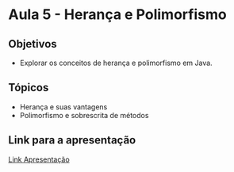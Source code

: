 # Aula 5 - Herança e Polimorfismo

## Objetivos

- Explorar os conceitos de herança e polimorfismo em Java.

## Tópicos

- Herança e suas vantagens
- Polimorfismo e sobrescrita de métodos

## Link para a apresentação

[Link Apresentação](https://docs.google.com/presentation/d/1e6hE_IUZjUZQKsdiUvSMMYNzgQeX8_6n/edit#slide=id.p1)
